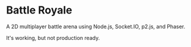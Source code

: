 Battle Royale
=============

A 2D multiplayer battle arena using Node.js, Socket.IO, p2.js, and Phaser.

It's working, but not production ready.
